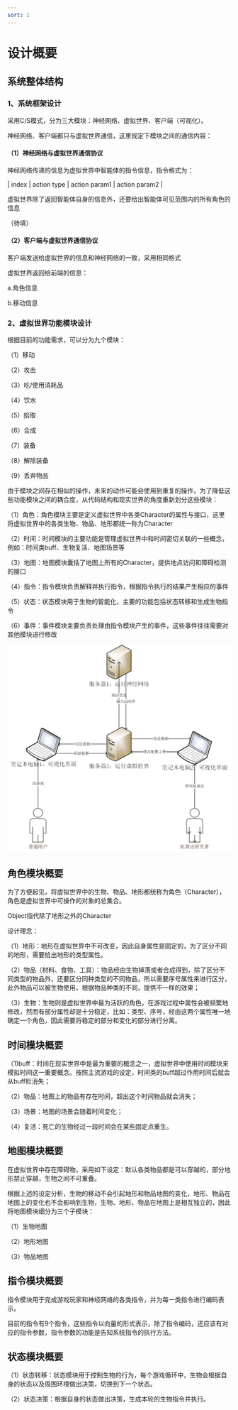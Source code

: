 ```yaml
---
sort: 1
---
```


# 设计概要

## 系统整体结构

### 1、系统框架设计

采用C/S模式，分为三大模块：神经网络、虚拟世界、客户端（可视化）。

神经网络、客户端都只与虚拟世界通信，这里规定下模块之间的通信内容：

#### （1）神经网络与虚拟世界通信协议

神经网络传递的信息为虚拟世界中智能体的指令信息，指令格式为：

| index | action type | action param1 | action param2 |

虚拟世界除了返回智能体自身的信息外，还要给出智能体可见范围内的所有角色的信息

（待填）

#### （2）客户端与虚拟世界通信协议

客户端发送给虚拟世界的信息和神经网络的一致，采用相同格式

虚拟世界返回给前端的信息：

a.角色信息

b.移动信息

### 2、虚拟世界功能模块设计

根据目前的功能需求，可以分为九个模块：

（1）移动

（2）攻击

（3）吃/使用消耗品

（4）饮水

（5）拾取

（6）合成

（7）装备

（8）解除装备

（9）丢弃物品

由于模块之间存在相似的操作，未来的动作可能会使用到重复的操作，为了降低这些功能模块之间的耦合度，从代码结构和现实世界的角度重新划分这些模块：

（1）角色：角色模块主要是定义虚拟世界中各类Character的属性与接口，这里将虚拟世界中的各类生物、物品、地形都统一称为Character

（2）时间：时间模块的主要功能是管理虚拟世界中和时间密切关联的一些概念，例如：时间类buff、生物复活、地图场景等

（3）地图：地图模块囊括了地图上所有的Character，提供地点访问和障碍检测的接口

（4）指令：指令模块负责解释并执行指令，根据指令执行的结果产生相应的事件

（5）状态：状态模块用于生物的智能化，主要的功能包括状态转移和生成生物指令

（6）事件：事件模块主要负责处理由指令模块产生的事件，这些事件往往需要对其他模块进行修改

![系统结构](pics/architecture.jpg)


## 角色模块概要

为了方便起见，将虚拟世界中的生物、物品、地形都统称为角色（Character），角色是虚拟世界中可操作的对象的总集合。

Object指代除了地形之外的Character

设计理念：

（1）地形：地形在虚拟世界中不可改变，因此自身属性是固定的，为了区分不同的地形，需要给出地形的类型属性。

（2）物品（材料、食物、工具）：物品经由生物掉落或者合成得到，除了区分不同类型的物品外，还要区分同种类型的不同物品，所以需要序号属性来进行区分，此外物品可以被生物使用，根据物品种类的不同，提供不一样的效果；

（3）生物：生物则是虚拟世界中最为活跃的角色，在游戏过程中属性会被频繁地修改，然而有部分属性却是十分稳定，比如：类型、序号，经由这两个属性唯一地确定一个角色，因此需要将稳定的部分和变化的部分进行分离。

## 时间模块概要

（1)buff：时间在现实世界中是最为重要的概念之一，虚拟世界中使用时间模块来模拟时间这一重要概念。按照主流游戏的设定，时间类的buff超过作用时间后就会从buff栏消失；

（2）物品：地图上的物品有存在时间，超出这个时间物品就会消失；

（3）场景：地图的场景会随着时间变化；

（4）复活：死亡的生物经过一段时间会在某些固定点重生。

## 地图模块概要

在虚拟世界中存在障碍物，采用如下设定：默认各类物品都是可以穿越的，部分地形禁止穿越，生物之间不可重叠。

根据上述的设定分析，生物的移动不会引起地形和物品地图的变化，地形、物品在地图上的变化也不会影响到生物，生物、地形、物品在地图上是相互独立的，因此将地图模块细分为三个子模块：

（1）生物地图

（2）地形地图

（3）物品地图

## 指令模块概要

指令模块用于完成游戏玩家和神经网络的各类指令，并为每一类指令进行编码表示。

目前的指令有9个指令，这些指令以向量的形式表示，除了指令编码，还应该有对应的指令参数，指令参数的功能是告知系统指令的执行方法。

## 状态模块概要

（1）状态转移：状态模块用于控制生物的行为，每个游戏循环中，生物会根据自身的状态以及周围环境做出决策，切换到下一个状态。

（2）状态决策：根据自身的状态做出决策，生成本轮的生物指令并执行。

